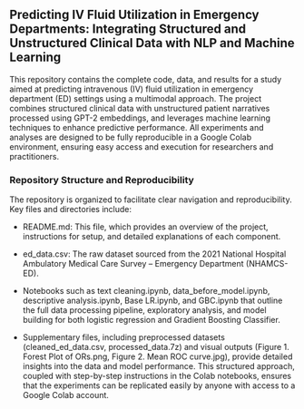 ## Predicting IV Fluid Utilization in Emergency Departments: Integrating Structured and Unstructured Clinical Data with NLP and Machine Learning

This repository contains the complete code, data, and results for a study aimed at predicting intravenous (IV) fluid utilization in emergency department (ED) settings using a multimodal approach. The project combines structured clinical data with unstructured patient narratives processed using GPT-2 embeddings, and leverages machine learning techniques to enhance predictive performance. All experiments and analyses are designed to be fully reproducible in a Google Colab environment, ensuring easy access and execution for researchers and practitioners.

### Repository Structure and Reproducibility
The repository is organized to facilitate clear navigation and reproducibility. Key files and directories include:

- README.md: This file, which provides an overview of the project, instructions for setup, and detailed explanations of each component.

- ed_data.csv: The raw dataset sourced from the 2021 National Hospital Ambulatory Medical Care Survey – Emergency Department (NHAMCS-ED).

- Notebooks such as text cleaning.ipynb, data_before_model.ipynb, descriptive analysis.ipynb, Base LR.ipynb, and GBC.ipynb that outline the full data processing pipeline, exploratory analysis, and model building for both logistic regression and Gradient Boosting Classifier.

- Supplementary files, including preprocessed datasets (cleaned_ed_data.csv, processed_data.7z) and visual outputs (Figure 1. Forest Plot of ORs.png, Figure 2. Mean ROC curve.jpg), provide detailed insights into the data and model performance.
This structured approach, coupled with step-by-step instructions in the Colab notebooks, ensures that the experiments can be replicated easily by anyone with access to a Google Colab account.
